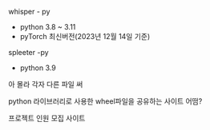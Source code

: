 whisper - py
- python 3.8 ~ 3.11
- pyTorch 최신버전(2023년 12월 14일 기준)

spleeter -py
- python 3.9

아 몰라 각자 다른 파일 써

python 라이브러리로 사용한 wheel파일을 공유하는 사이트 어떰?

프로젝트 인원 모집 사이트

